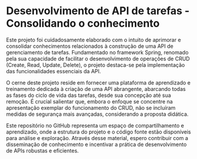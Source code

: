 <h1>Desenvolvimento de API de tarefas - Consolidando o conhecimento</h1>

Este projeto foi cuidadosamente elaborado com o intuito de aprimorar e consolidar conhecimentos relacionados à construção de uma API de gerenciamento de tarefas. Fundamentado no framework Spring, renomado pela sua capacidade de facilitar o desenvolvimento de operações de CRUD (Create, Read, Update, Delete), o projeto destaca-se pela implementação das funcionalidades essenciais da API.

O cerne deste projeto reside em fornecer uma plataforma de aprendizado e treinamento dedicada à criação de uma API abrangente, abarcando todas as fases do ciclo de vida das tarefas, desde sua concepção até sua remoção. É crucial salientar que, embora o enfoque se concentre na apresentação exemplar do funcionamento do CRUD, não se incluíram medidas de segurança mais avançadas, considerando a proposta didática.

Este repositório no GitHub representa um espaço de compartilhamento e aprendizado, onde a estrutura do projeto e o código fonte estão disponíveis para análise e exploração. Através desse material, espero contribuir com a disseminação de conhecimento e incentivar a prática de desenvolvimento de APIs robustas e eficientes.
